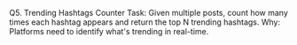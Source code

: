 Q5. Trending Hashtags Counter
Task: Given multiple posts, count how many times each hashtag appears and return the top N trending hashtags.
Why: Platforms need to identify what's trending in real-time.